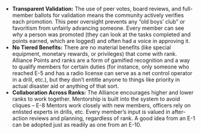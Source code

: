 - **Transparent Validation:** The use of peer votes, board reviews, and full-member ballots for validation means the community actively verifies each promotion. This peer oversight prevents any “old boys’ club” or favoritism from unfairly advancing someone. Every member can see _why_ a person was promoted (they can look at the tasks completed and points earned, which are logged) and often had a voice in approving it.  
- **No Tiered Benefits:** There are no material benefits (like special equipment, monetary rewards, or privileges) that come with rank. Alliance Points and ranks are a form of gamified recognition and a way to qualify members for certain duties (for instance, only someone who reached E-5 and has a radio license can serve as a net control operator in a drill, etc.), but they don’t entitle anyone to things like priority in actual disaster aid or anything of that sort.  
- **Collaboration Across Ranks:** The Alliance encourages higher and lower ranks to work together. Mentorship is built into the system to avoid cliques – E-8 Mentors work closely with new members, officers rely on enlisted experts in drills, etc. Every member’s input is valued in after-action reviews and planning, regardless of rank. A good idea from an E-1 can be adopted just as readily as one from an E-10.